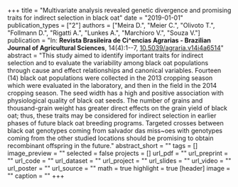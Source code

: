 +++
title = "Multivariate analysis revealed genetic divergence and promising traits for indirect selection in black oat"
date = "2019-01-01"
publication_types = ["2"]
authors = ["Meira D.", "Meier C.", "Olivoto T.", "Follmann D.", "Rigatti A.", "Lunkes A.", "Marchioro V.", "Souza V."]
publication = "In: **Revista Brasileira de Ci^encias Agrarias - Brazilian Journal of Agricultural Sciences**, 14(4):1--7, [10.5039/agraria.v14i4a6514](10.5039/agraria.v14i4a6514)"
abstract = "This study aimed to identify important traits for indirect selection and to evaluate the variability among black oat populations through cause and effect relationships and canonical variables. Fourteen (14) black oat populations were collected in the 2013 cropping season which were evaluated in the laboratory, and then in the field in the 2014 cropping season. The seed width has a high and positive association with physiological quality of black oat seeds. The number of grains and thousand-grain weight has greater direct effects on the grain yield of black oat; thus, these traits may be considered for indirect selection in earlier phases of future black oat breeding programs. Targeted crosses between black oat genotypes coming from salvador das miss~oes with genotypes coming from the other studied locations should be promising to obtain recombinant offspring in the future."
abstract_short = ""
tags = []
image_preview = ""
selected = false
projects = []
url_pdf = ""
url_preprint = ""
url_code = ""
url_dataset = ""
url_project = ""
url_slides = ""
url_video = ""
url_poster = ""
url_source = ""
math = true
highlight = true
[header]
image = ""
caption = ""
+++
